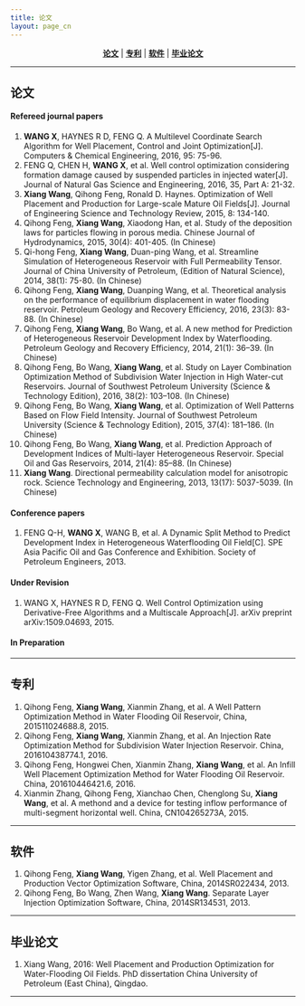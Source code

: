 ```yaml
---
title: 论文
layout: page_cn
---
```


<p align="center">
    <b><a href="#papers">论文</a></b>
    |
    <b><a href="#patents">专利</a></b>
	|
    <b><a href="#软件">软件</a></b>
	|
    <b><a href="#毕业论文">毕业论文</a></b>
</p>

---

## <span id="papers">论文</span>

#### Refereed journal papers  

1. **WANG X**, HAYNES R D, FENG Q. A Multilevel Coordinate Search Algorithm for Well Placement, Control and Joint Optimization[J]. Computers & Chemical Engineering, 2016, 95: 75-96.
2. FENG Q, CHEN H, **WANG X**, et al. Well control optimization considering formation damage caused by suspended particles in injected water[J]. Journal of Natural Gas Science and Engineering, 2016, 35, Part A: 21-32.
3. **Xiang Wang**, Qihong Feng, Ronald D. Haynes. Optimization of Well Placement and Production for Large-scale Mature Oil Fields[J]. Journal of Engineering Science and Technology Review, 2015, 8: 134-140.
4. Qihong Feng, **Xiang Wang**, Xiaodong Han, et al. Study of the deposition laws for particles flowing in porous media. Chinese Journal of Hydrodynamics, 2015, 30(4): 401-405. (In Chinese)
5. Qi-hong Feng, **Xiang Wang**, Duan-ping Wang, et al. Streamline Simulation of Heterogeneous Reservoir with Full Permeability Tensor. Journal of China University of Petroleum, (Edition of Natural Science), 2014, 38(1): 75-80. (In Chinese)
6. Qihong Feng, **Xiang Wang**, Duanping Wang, et al. Theoretical analysis on the performance of equilibrium displacement in water flooding reservoir. Petroleum Geology and Recovery Efficiency, 2016, 23(3): 83-88. (In Chinese)
7. Qihong Feng, **Xiang Wang**, Bo Wang, et al. A new method for Prediction of Heterogeneous Reservoir Development Index by Waterflooding. Petroleum Geology and Recovery Efficiency, 2014, 21(1): 36–39. (In Chinese)
8. Qihong Feng, Bo Wang, **Xiang Wang**, et al. Study on Layer Combination Optimization Method of Subdivision Water Injection in High Water-cut Reservoirs. Journal of Southwest Petroleum University (Science & Technology Edition), 2016, 38(2): 103–108. (In Chinese)
8. Qihong Feng, Bo Wang, **Xiang Wang**, et al. Optimization of Well Patterns Based on Flow Field Intensity. Journal of Southwest Petroleum University (Science & Technology Edition), 2015, 37(4): 181–186. (In Chinese)
9. Qihong Feng, Bo Wang, **Xiang Wang**, et al. Prediction Approach of Development Indices of Multi-layer Heterogeneous Reservoir. Special Oil and Gas Reservoirs, 2014, 21(4): 85–88. (In Chinese)
10. **Xiang Wang**. Directional permeability calculation model for anisotropic rock. Science Technology and Engineering, 2013, 13(17): 5037-5039. (In Chinese)

#### Conference papers

1. FENG Q-H, **WANG X**, WANG B, et al. A Dynamic Split Method to Predict Development Index in Heterogeneous Waterflooding Oil Field[C]. SPE Asia Pacific Oil and Gas Conference and Exhibition. Society of Petroleum Engineers, 2013. 

#### Under Revision

1. WANG X, HAYNES R D, FENG Q. Well Control Optimization using Derivative-Free Algorithms and a Multiscale Approach[J]. arXiv preprint arXiv:1509.04693, 2015.

#### In Preparation

---

## 专利<span id="patents"></span>

1. Qihong Feng, **Xiang Wang**, Xianmin Zhang, et al. A Well Pattern Optimization Method in Water Flooding Oil Reservoir, China, 201511024688.8, 2015.
2. Qihong Feng, **Xiang Wang**, Xianmin Zhang, et al. An Injection Rate Optimization Method for Subdivision Water Injection Reservoir. China, 201610438774.1, 2016.
3. Qihong Feng, Hongwei Chen, Xianmin Zhang, **Xiang Wang**, et al. An Infill Well Placement Optimization Method for Water Flooding Oil Reservoir. China, 201610446421.6, 2016.
4. Xianmin Zhang, Qihong Feng, Xianchao Chen, Chenglong Su, **Xiang Wang**, et al. A methond and a device for testing inflow performance of multi-segment horizontal well. China, CN104265273A, 2015.

---

## 软件

1. Qihong Feng, **Xiang Wang**, Yigen Zhang, et al. Well Placement and Production Vector Optimization Software, China, 2014SR022434, 2013.
2. Qihong Feng, Bo Wang, Zhen Wang, **Xiang Wang**. Separate Layer Injection Optimization Software, China, 2014SR134531, 2013.

---

## 毕业论文

1. Xiang Wang, 2016: Well Placement and Production Optimization for Water-Flooding Oil Fields. PhD dissertation China University of Petroleum (East China), Qingdao.

---